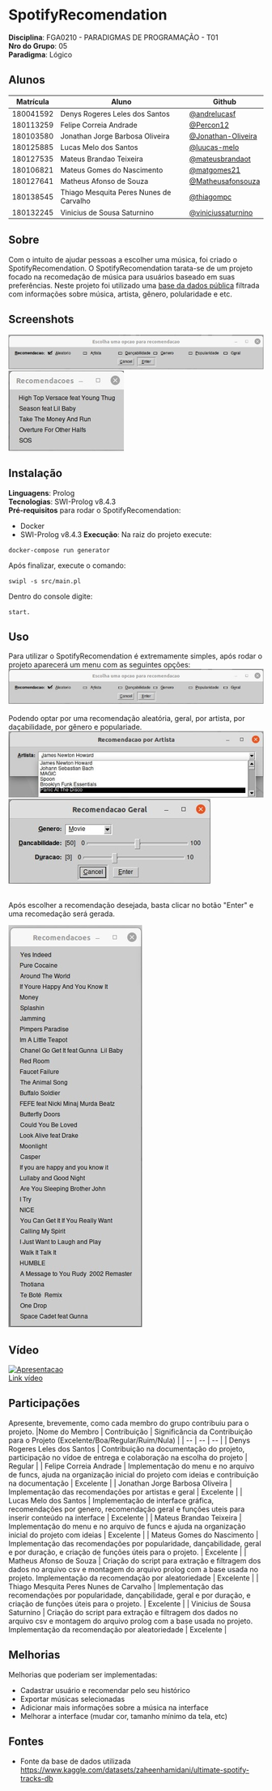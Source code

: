 # SpotifyRecomendation

**Disciplina**: FGA0210 - PARADIGMAS DE PROGRAMAÇÃO - T01 <br>
**Nro do Grupo**: 05<br>
**Paradigma**: Lógico<br>

## Alunos
|Matrícula | Aluno | Github |
| -- | -- | -- |
| 180041592  |  Denys Rogeres Leles dos Santos | [@andrelucasf](https://github.com/andrelucasf) |
| 180113259  |  Felipe Correia Andrade | [@Percon12](https://github.com/Percon12) |
| 180103580  |  Jonathan Jorge Barbosa Oliveira|  [@Jonathan-Oliveira](https://github.com/Jonathan-Oliveira) |
| 180125885  |  Lucas Melo dos Santos | [@luucas-melo](https://github.com/luucas-melo) |
| 180127535  |  Mateus Brandao Teixeira | [@mateusbrandaot](https://github.com/mateusbrandaot) |
| 180106821  |  Mateus Gomes do Nascimento | [@matgomes21](https://github.com/matgomes21) |
| 180127641  |  Matheus Afonso de Souza | [@Matheusafonsouza](https://github.com/Matheusafonsouza) |
| 180138545  |  Thiago Mesquita Peres Nunes de Carvalho | [@thiagompc](https://github.com/thiagompc) |
| 180132245  |  Vinicius de Sousa Saturnino | [@viniciussaturnino](https://github.com/viniciussaturnino) |

## Sobre 
Com o intuito de ajudar pessoas a escolher uma música, foi criado o SpotifyRecomendation. O SpotifyRecomendation tarata-se de um projeto focado na recomedação de música para usuários baseado em suas preferências. Neste projeto foi utilizado uma [base da dados pública](https://www.kaggle.com/datasets/zaheenhamidani/ultimate-spotify-tracks-db) filtrada com informações sobre música, artista, gênero, polularidade e etc.

## Screenshots
![menu](src/images/menu.jpeg) <br>
![recomendacoes](src/images/recomendacoes.jpeg)

## Instalação 
**Linguagens**: Prolog<br>
**Tecnologias**: SWI-Prolog v8.4.3<br>
**Pré-requisitos** para rodar o SpotifyRecomendation:
- Docker
- SWI-Prolog v8.4.3
**Execução**: Na raiz do projeto execute:
```
docker-compose run generator
```
Após finalizar, execute o comando:
```
swipl -s src/main.pl
```
Dentro do console digite:
```
start.
```

## Uso 
Para utilizar o SpotifyRecomendation é extremamente simples, após rodar o projeto aparecerá um menu com as seguintes opções: <br>
![menu](src/images/menu.jpeg) <br> <br>
Podendo optar por uma recomendação aleatória, geral, por artista, por daçabilidade, por gênero e populariade. <br>
![artista](src/images/artista.jpeg) <br>
![genero](src/images/genero.jpeg) <br> <br>

Após escolher a recomendação desejada, basta clicar no botão "Enter" e uma recomedação será gerada. <br>

![lista_recomendacao](src/images/lista_recomendacao.jpeg) <br>

## Vídeo
[![Apresentacao](https://img.youtube.com/vi/x2oa-ozaf7U)](https://youtu.be/x2oa-ozaf7U)<br>
[Link vídeo](https://youtu.be/x2oa-ozaf7U)

## Participações
Apresente, brevemente, como cada membro do grupo contribuiu para o projeto.
|Nome do Membro | Contribuição | Significância da Contribuição para o Projeto (Excelente/Boa/Regular/Ruim/Nula) |
| -- | -- | -- |
| Denys Rogeres Leles dos Santos  | Contribuição na documentação do projeto, participação no vídoe de entrega e colaboração na escolha do projeto  | Regular |
| Felipe Correia Andrade  |  Implementação do menu e no arquivo de funcs, ajuda na organização inicial do projeto com ideias e contribuição na documentação | Excelente |
| Jonathan Jorge Barbosa Oliveira  | Implementação das recomendações por artistas e geral | Excelente |
| Lucas Melo dos Santos  | Implementação de interface gráfica, recomendações por genero, recomendação geral e funções uteis para inserir conteúdo na interface    | Excelente |
| Mateus Brandao Teixeira  |  Implementação do menu e no arquivo de funcs e ajuda na organização inicial do projeto com ideias | Excelente |
| Mateus Gomes do Nascimento  | Implementação das recomendações por popularidade, dançabilidade, geral e por duração, e criação de funções úteis para o projeto. | Excelente |
| Matheus Afonso de Souza  | Criação do script para extração e filtragem dos dados no arquivo csv e montagem do arquivo prolog com a base usada no projeto. Implementação da recomendação por aleatoriedade  | Excelente |
| Thiago Mesquita Peres Nunes de Carvalho  | Implementação das recomendações por popularidade, dançabilidade, geral e por duração, e criação de funções úteis para o projeto. | Excelente |
| Vinicius de Sousa Saturnino  | Criação do script para extração e filtragem dos dados no arquivo csv e montagem do arquivo prolog com a base usada no projeto. Implementação da recomendação por aleatoriedade  | Excelente |

## Melhorias
Melhorias que poderiam ser implementadas:
- Cadastrar usuário e recomendar pelo seu histórico 
- Exportar músicas selecionadas
- Adicionar mais informações sobre a música na interface
- Melhorar a interface (mudar cor, tamanho mínimo da tela, etc)

## Fontes
- Fonte da base de dados utilizada https://www.kaggle.com/datasets/zaheenhamidani/ultimate-spotify-tracks-db
